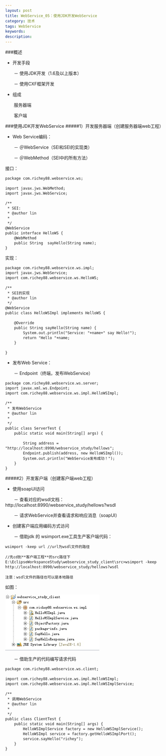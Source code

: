 ```yaml
---
layout: post
title: WebService_05：使用JDK开发WebService
category: 技术
tags: WebService
keywords: 
description: 
---
```

###概述
* 开发手段
　

　　－ 使用JDK开发（1.6及以上版本）

　　－ 使用CXF框架开发

* 组成

　　服务器端

　　客户端


###使用JDK开发WebService
#####1）开发服务器端（创建服务器端web工程）

* Web Service编码：

　　－ ＠WebService（SEI和SEI的实现类）

　　－ ＠WebMethod（SEI中的所有方法）

接口：

	package com.richey88.webservice.ws;
	
	import javax.jws.WebMethod;
	import javax.jws.WebService;
	
	/**
	 * SEI:
	 * @author lin
	 *
	 */
	@WebService
	public interface HelloWS {
		@WebMethod
		public String  sayHello(String name);
	}

实现：

	package com.richey88.webservice.ws.impl;
	import javax.jws.WebService;
	import com.richey88.webservice.ws.HelloWS;
	
	/**
	 * SEI的实现
	 * @author lin
	 */
	@WebService
	public class HelloWSImpl implements HelloWS {
	
		@Override
		public String sayHello(String name) {
			System.out.println("Service: "+name+" say Hello!");
			return "Hello "+name;
		}
	
	}


* 发布Web Service：

　　－ Endpoint（终端，发布WebService）

	package com.richey88.webservice.ws.server;
	import javax.xml.ws.Endpoint;
	import com.richey88.webservice.ws.impl.HelloWSImpl;
	
	/**
	 * 发布WebService
	 * @author lin
	 *
	 */
	public class ServerTest {
		public static void main(String[] args) {
			
			String address = "http://localhost:8990/webservice_study/hellows";
			Endpoint.publish(address, new HelloWSImpl());
			System.out.println("WebService发布成功！");
		}
	}


#####2）开发客户端（创建客户端web工程）

* 使用soapUI访问

　　－ 查看对应的wsdl文档：http://localhost:8990/webservice_study/hellows?wsdl

　　－ 请求WebService并查看请求和响应消息（soapUI）

* 创建客户端应用编码方式访问

　　－ 借助jdk 的 wsimport.exe工具生产客户端代码：

	wsimport -keep url //url为wsdl文件的路径

	//先cd到**客户端工程**的src路径下
    E:\EclipseWorkspanceStudy\webservice_study_client\src>wsimport -keep http://localhost:8990/webservice_study/hellows?wsdl
	
	注意：wsdl文件的路径也可以是本地路径

如图：

![3](/public/img/tec/WebService_client.jpg)

　　－ 借助生产的代码编写请求代码

	package com.richey88.webservice.ws.client;
	
	import com.richey88.webservice.ws.impl.HelloWSImpl;
	import com.richey88.webservice.ws.impl.HelloWSImplService;
	
	/**
	 * 调用WebService
	 * @author lin
	 *
	 */
	public class ClientTest {
		public static void main(String[] args) {
			HelloWSImplService factory = new HelloWSImplService();
			HelloWSImpl service = factory.getHelloWSImplPort();
			service.sayHello("richey");
		}
	}
